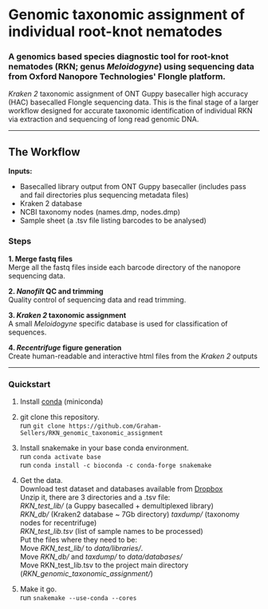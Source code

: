 # Genomic taxonomic assignment of individual root-knot nematodes
### A genomics based species diagnostic tool for root-knot nematodes (RKN; genus *Meloidogyne*) using sequencing data from Oxford Nanopore Technologies' Flongle platform.

*Kraken 2* taxonomic assignment of ONT Guppy basecaller high accuracy (HAC) basecalled Flongle sequencing data. This is the final stage of a larger workflow designed for accurate taxonomic identification of individual RKN via extraction and sequencing of long read genomic DNA.

---

## The Workflow

**Inputs:**  
- Basecalled library output from ONT Guppy basecaller (includes pass and fail directories plus sequencing metadata files)  
- Kraken 2 database
- NCBI taxonomy nodes (names.dmp, nodes.dmp)
- Sample sheet (a .tsv file listing barcodes to be analysed)  

### **Steps**  

**1. Merge fastq files**  
Merge all the fastq files inside each barcode directory of the nanopore sequencing data.  

**2. *Nanofilt* QC and trimming**  
Quality control of sequencing data and read trimming.  

**3. *Kraken 2* taxonomic assignment**  
A small *Meloidogyne* specific database is used for classification of sequences.  

**4. *Recentrifuge* figure generation**  
Create human-readable and interactive html files from the *Kraken 2* outputs

---

### Quickstart

1. Install [conda](https://docs.conda.io/projects/conda/en/latest/user-guide/install/) (miniconda)

2. git clone this repository.  
run `git clone https://github.com/Graham-Sellers/RKN_genomic_taxonomic_assignment`

3. Install snakemake in your base conda environment.  
run `conda activate base`  
run `conda install -c bioconda -c conda-forge snakemake`

4. Get the data.  
Download test dataset and databases available from [Dropbox](https://www.dropbox.com/sh/5izuwb2ks61xbqg/AACzjETDpjWZh-d8R_qxYzWxa?dl=0)  
Unzip it, there are 3 directories and a .tsv file:  
    *RKN_test_lib/* (a Guppy basecalled + demultiplexed library)  
    *RKN_db/* (Kraken2 database ~ 7Gb directory)
    *taxdump/* (taxonomy nodes for recentrifuge)  
    *RKN_test_lib.tsv* (list of sample names to be processed)      
Put the files where they need to be:  
    Move *RKN_test_lib/* to *data/libraries/*.  
Move *RKN_db/* and *taxdump/* to *data/databases/*  
Move RKN_test_lib.tsv to the project main directory (*RKN_genomic_taxonomic_assignment/*)

5. Make it go.  
run `snakemake --use-conda --cores`
